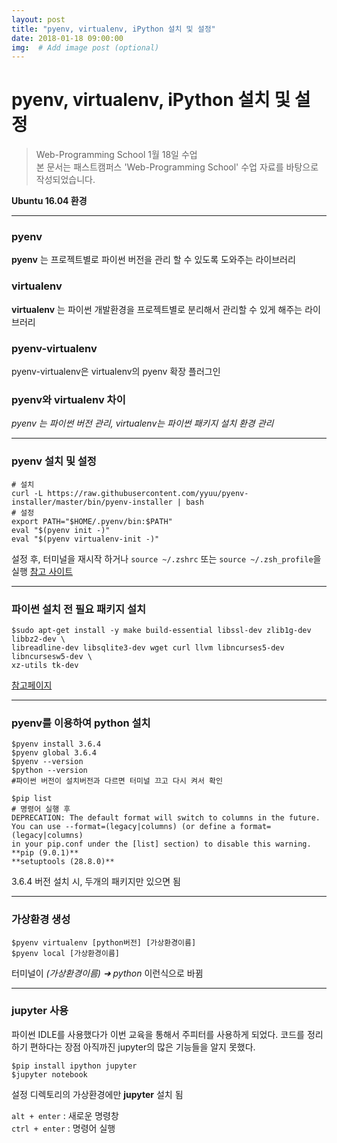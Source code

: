 ```yaml
---
layout: post
title: "pyenv, virtualenv, iPython 설치 및 설정"
date: 2018-01-18 09:00:00
img:  # Add image post (optional)
---
```

# pyenv, virtualenv, iPython 설치 및 설정
>Web-Programming School 1월 18일 수업 <br>
>본 문서는 패스트캠퍼스 'Web-Programming School' 수업 자료를 바탕으로 작성되었습니다.

**Ubuntu 16.04 환경**

----------------
### pyenv
**pyenv** 는 프로젝트별로 파이썬 버전을 관리 할 수 있도록 도와주는 라이브러리<br>

### virtualenv
**virtualenv** 는 파이썬 개발환경을 프로젝트별로 분리해서 관리할 수 있게 해주는 라이브러리

### pyenv-virtualenv
pyenv-virtualenv은 virtualenv의 pyenv 확장 플러그인

### pyenv와 virtualenv 차이
*pyenv 는 파이썬 버전 관리, virtualenv는 파이썬 패키지 설치 환경 관리*

------

### pyenv 설치 및 설정

```
# 설치
curl -L https://raw.githubusercontent.com/yyuu/pyenv-installer/master/bin/pyenv-installer | bash
# 설정
export PATH="$HOME/.pyenv/bin:$PATH"
eval "$(pyenv init -)"
eval "$(pyenv virtualenv-init -)"
```

설정 후, 터미널을 재시작 하거나 `source ~/.zshrc` 또는 `source ~/.zsh_profile`을 실행
[참고 사이트](https://github.com/yyuu/pyenv-installer)

----------

### 파이썬 설치 전 필요 패키지 설치
```
$sudo apt-get install -y make build-essential libssl-dev zlib1g-dev libbz2-dev \
libreadline-dev libsqlite3-dev wget curl llvm libncurses5-dev libncursesw5-dev \
xz-utils tk-dev
```

[참고페이지](https://github.com/pyenv/pyenv/wiki/Common-build-problems)

---------

### pyenv를 이용하여 python 설치
```
$pyenv install 3.6.4
$pyenv global 3.6.4
$pyenv --version
$python --version
#파이썬 버전이 설치버전과 다르면 터미널 끄고 다시 켜서 확인

$pip list
# 명령어 실행 후
DEPRECATION: The default format will switch to columns in the future.
You can use --format=(legacy|columns) (or define a format=(legacy|columns)
in your pip.conf under the [list] section) to disable this warning.
**pip (9.0.1)**
**setuptools (28.8.0)**
```
3.6.4 버전 설치 시, 두개의 패키지만 있으면 됨

------------------

### 가상환경 생성
```
$pyenv virtualenv [python버전] [가상환경이름]
$pyenv local [가상환경이름]
```
터미널이 *(가상환경이름) ➜  python*  이런식으로 바뀜

-----

### jupyter 사용
파이썬 IDLE를 사용했다가 이번 교육을 통해서 주피터를 사용하게 되었다.
코드를 정리하기 편하다는 장점
아직까진 jupyter의 많은 기능들을 알지 못했다.
```
$pip install ipython jupyter
$jupyter notebook
```
설정 디렉토리의 가상환경에만 **jupyter** 설치 됨

`alt + enter` : 새로운 명령창 <br>
`ctrl + enter` : 명령어 실행

